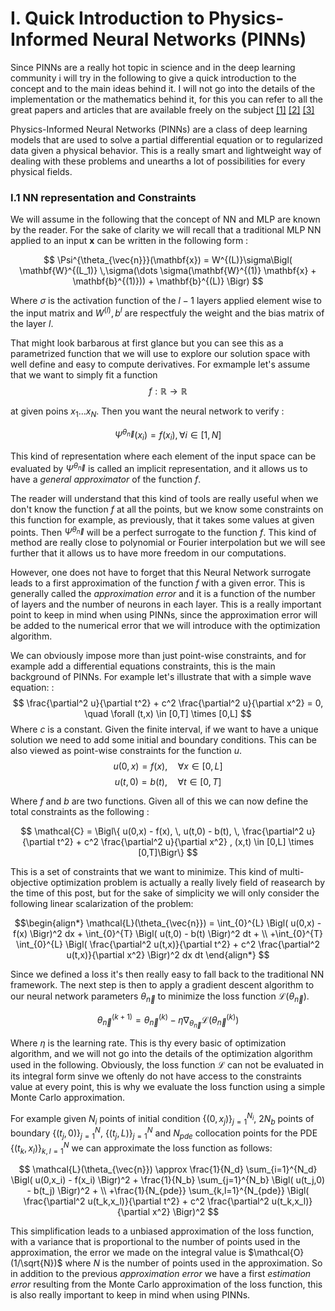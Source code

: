 # I. Quick Introduction to Physics-Informed Neural Networks (PINNs)

Since PINNs are a really hot topic in science and in the deep learning community i will try in the following to give a quick introduction to the concept and to the main ideas behind it. I will not go into the details of the implementation or the mathematics behind it, for this you can refer to all the great papers and articles that are available freely on the subject [[1]](https://arxiv.org/abs/2005.04593) [[2]](https://arxiv.org/abs/2005.04593)
[[3]](https://arxiv.org/abs/2007.06007)

Physics-Informed Neural Networks (PINNs) are a class of deep learning models that are used to solve a partial differential equation or to regularized data given a physical behavior. This is a really smart and lightweight way of dealing with these problems and unearths a lot of possibilities for every physical fields.

### I.1  NN representation and Constraints
We will assume in the following that the concept of NN and MLP are known by the reader. For the sake of clarity we will recall that a traditional MLP NN applied to an input $\mathbf{x}$  can be written in the following form :

$$
	\Psi^{\theta_{\vec{n}}}(\mathbf{x})
	=
	W^{(L)}\sigma\Bigl(
	\mathbf{W}^{(L_1)} \,\sigma(\dots \sigma(\mathbf{W}^{(1)} \mathbf{x} + \mathbf{b}^{(1)})) + \mathbf{b}^{(L)}
	\Bigr)
$$

Where $\sigma$ is the activation function of the $l-1$ layers applied element wise to the input matrix and $W^{(l)}, \, b^{l}$ are respectfuly the weight and the bias matrix of the layer $l$.

That might look barbarous at first glance but you can see this as a parametrized function that we will use to explore our solution space with well define and easy to compute derivatives. For exmample let's assume that we want to simply fit a function
$$f : \mathbb{R} \to \mathbb{R}$$

at  given poins $x_1 \dots x_N$. Then you want the neural network to verify :

$$ \Psi^{\theta_{\vec{n}}}(x_i) = f(x_i), \, \forall i \in [1,N]$$

This kind of representation where each element of the input space can be evaluated by $\Psi^{\theta_{\vec{n}}}$ is called an implicit representation, and it allows us to have a *general approximator* of the function $f$.

The reader will understand that this kind of tools are really useful when we don't know the function $f$ at all the points, but we know some constraints on this function for example, as previously, that it takes some values at given points. Then $\Psi^{\theta_{\vec{n}}}$ will be a perfect surrogate to the function $f$. This kind of method are really close to polynomial or Fourier interpolation but we will see further that it allows us to have more freedom in our computations.

However, one does not have to forget that this Neural Network surrogate leads to a first approximation of the function $f$ with a given error. This is generally called the *approximation error* and it is a function of the number of layers and the number of neurons in each layer. This is a really important point to keep in mind when using PINNs, since the approximation error will be added to the numerical error that we will introduce with the optimization algorithm.

We can obviously impose more than just point-wise constraints, and for example add a differential equations constraints, this is the main background of PINNs. For example let's illustrate that with a simple wave equation: :
$$
	\frac{\partial^2 u}{\partial t^2} + c^2 \frac{\partial^2 u}{\partial x^2} = 0, \quad \forall (t,x) \in [0,T] \times [0,L]
$$
Where $c$ is a constant. Given the finite interval, if we want to have a unique solution we need to add some initial and boundary conditions. This can be also viewed as point-wise constraints for the function $u$.
$$
	u(0,x) = f(x), \quad \forall x \in [0,L]
$$
$$
	u(t,0) = b(t), \quad \forall t \in [0,T]
$$

Where $f$ and $b$ are two functions. Given all of this we can now define the total constraints as the following :

$$
	\mathcal{C} = \Bigl\{ u(0,x) - f(x), \, u(t,0) - b(t), \, \frac{\partial^2 u}{\partial t^2} + c^2 \frac{\partial^2 u}{\partial x^2} , (x,t) \in [0,L] \times [0,T]\Bigr\}
$$

This is a set of constraints that we want to minimize. This kind of multi-objective optimization problem is actually a really lively field of reasearch by the time of this post, but for the sake of simplicity we will only consider the following linear scalarization of the problem:

$$\begin{align*}
	\mathcal{L}(\theta_{\vec{n}}) = \int_{0}^{L} \Bigl( u(0,x) - f(x) \Bigr)^2 dx + \int_{0}^{T} \Bigl( u(t,0) - b(t) \Bigr)^2 dt + \\
	+\int_{0}^{T} \int_{0}^{L} \Bigl( \frac{\partial^2 u(t,x)}{\partial t^2} + c^2 \frac{\partial^2 u(t,x)}{\partial x^2} \Bigr)^2 dx dt
\end{align*}
$$

Since we defined a loss it's then really easy to fall back to the traditional NN framework.  The next step is then to apply a gradient descent algorithm to our neural network parameters $\theta_{\vec{n}}$ to minimize the loss function $\mathcal{L}(\theta_{\vec{n}})$.

$$
	\theta_{\vec{n}}^{(k+1)} = \theta_{\vec{n}}^{(k)} - \eta \nabla_{\theta_{\vec{n}}} \mathcal{L}(\theta_{\vec{n}}^{(k)})
$$

Where $\eta$ is the learning rate. This is thy every basic of optimization algorithm, and we will not go into the details of the optimization algorithm used in the following. Obviously, the loss function $\mathcal{L}$ can not be evaluated in its integral form sinve we oftenly do not have access to the constraints value at every  point, this is why we evaluate the loss function using a simple Monte Carlo approximation.

For example given $N_i$ points of initial condition $\{(0, x_j)\}_{j=1}^{N_i}$, $2N_b$ points of boundary $\{(t_j, 0)\}_{j=1}^N$,  $\{(t_j, L)\}_{j=1}^N$ and $N_{pde}$ collocation points for the PDE $\{(t_k,x_l)\}_{k,l=1}^N$ we can approximate the loss function as follows:

$$
	\mathcal{L}(\theta_{\vec{n}}) \approx \frac{1}{N_d} \sum_{i=1}^{N_d} \Bigl( u(0,x_i) - f(x_i) \Bigr)^2 + \frac{1}{N_b} \sum_{j=1}^{N_b} \Bigl( u(t_j,0) - b(t_j) \Bigr)^2 + \\
	+\frac{1}{N_{pde}} \sum_{k,l=1}^{N_{pde}} \Bigl( \frac{\partial^2 u(t_k,x_l)}{\partial t^2} + c^2 \frac{\partial^2 u(t_k,x_l)}{\partial x^2} \Bigr)^2
$$

This simplification leads to a unbiased approximation of the loss function, with a variance that is proportional to the number of points used in the approximation, the error we made on the integral value is $\mathcal{O}(1/\sqrt{N})$ where $N$ is the number of points used in the approximation. So in addition to the previous *approximation error* we have a first *estimation error* resulting from the Monte Carlo approximation of the loss function, this is also really important to keep in mind when using PINNs.

